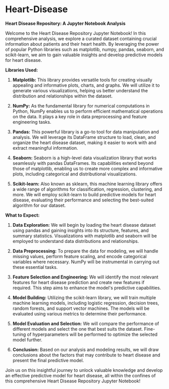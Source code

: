 # Heart-Disease

**Heart Disease Repository: A Jupyter Notebook Analysis**

Welcome to the Heart Disease Repository Jupyter Notebook! In this comprehensive analysis, we explore a curated dataset containing crucial information about patients and their heart health. By leveraging the power of popular Python libraries such as matplotlib, numpy, pandas, seaborn, and scikit-learn, we aim to gain valuable insights and develop predictive models for heart disease.

**Libraries Used:**

1. **Matplotlib:** This library provides versatile tools for creating visually appealing and informative plots, charts, and graphs. We will utilize it to generate various visualizations, helping us better understand the distribution and relationships within the dataset.

2. **NumPy:** As the fundamental library for numerical computations in Python, NumPy enables us to perform efficient mathematical operations on the data. It plays a key role in data preprocessing and feature engineering tasks.

3. **Pandas:** This powerful library is a go-to tool for data manipulation and analysis. We will leverage its DataFrame structure to load, clean, and organize the heart disease dataset, making it easier to work with and extract meaningful information.

4. **Seaborn:** Seaborn is a high-level data visualization library that works seamlessly with pandas DataFrames. Its capabilities extend beyond those of matplotlib, enabling us to create more complex and informative plots, including categorical and distributional visualizations.

5. **Scikit-learn:** Also known as sklearn, this machine learning library offers a wide range of algorithms for classification, regression, clustering, and more. We will employ scikit-learn to build predictive models for heart disease, evaluating their performance and selecting the best-suited algorithm for our dataset.

**What to Expect:**

1. **Data Exploration:** We will begin by loading the heart disease dataset using pandas and gaining insights into its structure, features, and summary statistics. Visualizations with matplotlib and seaborn will be employed to understand data distributions and relationships.

2. **Data Preprocessing:** To prepare the data for modeling, we will handle missing values, perform feature scaling, and encode categorical variables where necessary. NumPy will be instrumental in carrying out these essential tasks.

3. **Feature Selection and Engineering:** We will identify the most relevant features for heart disease prediction and create new features if required. This step aims to enhance the model's predictive capabilities.

4. **Model Building:** Utilizing the scikit-learn library, we will train multiple machine learning models, including logistic regression, decision trees, random forests, and support vector machines. The models will be evaluated using various metrics to determine their performance.

5. **Model Evaluation and Selection:** We will compare the performance of different models and select the one that best suits the dataset. Fine-tuning of hyperparameters will be performed to optimize the selected model further.

6. **Conclusion:** Based on our analysis and modeling results, we will draw conclusions about the factors that may contribute to heart disease and present the final predictive model.

Join us on this insightful journey to unlock valuable knowledge and develop an effective predictive model for heart disease, all within the confines of this comprehensive Heart Disease Repository Jupyter Notebook!
